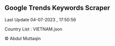 

## Google Trends Keywords Scraper 
 
Last Update 04-07-2023 , 17:50:56

Country List :
VIETNAM.json



© Abdul Muttaqin 
